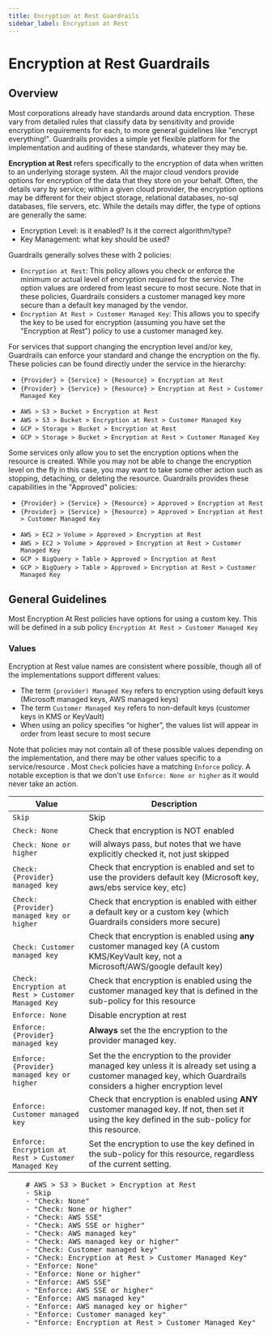 ```yaml
---
title: Encryption at Rest Guardrails
sidebar_label: Encryption at Rest
---
```



# Encryption at Rest Guardrails

## Overview

Most corporations already have standards around data encryption. These vary from
detailed rules that classify data by sensitivity and provide encryption
requirements for each, to more general guidelines like "encrypt everything!".
Guardrails provides a simple yet flexible platform for the implementation and
auditing of these standards, whatever they may be.

**Encryption at Rest** refers specifically to the encryption of data when
written to an underlying storage system. All the major cloud vendors provide
options for encryption of the data that they store on your behalf. Often, the
details vary by service; within a given cloud provider, the encryption options
may be different for their object storage, relational databases, no-sql
databases, file servers, etc. While the details may differ, the type of options
are generally the same:

- Encryption Level: is it enabled? Is it the correct algorithm/type?
- Key Management: what key should be used?

Guardrails generally solves these with 2 policies:

- `Encryption at Rest`: This policy allows you check or enforce the minimum or
  actual level of encryption required for the service. The option values are
  ordered from least secure to most secure. Note that in these policies, Guardrails
  considers a customer managed key more secure than a default key managed by the
  vendor.
- `Encryption At Rest > Customer Managed Key`: This allows you to specify the
  key to be used for encryption (assuming you have set the "Encryption at Rest")
  policy to use a customer managed key.

For services that support changing the encryption level and/or key, Guardrails can
enforce your standard and change the encryption on the fly. These policies can
be found directly under the service in the hierarchy:

- `{Provider} > {Service} > {Resource} > Encryption at Rest`
- `{Provider} > {Service} > {Resource} > Encryption at Rest > Customer Managed Key`

<div className="example">
  <ul>
    <li><code>AWS > S3 > Bucket > Encryption at Rest </code></li>
    <li><code>AWS > S3 > Bucket > Encryption at Rest > Customer Managed Key</code></li>
    <li><code>GCP > Storage > Bucket > Encryption at Rest </code></li>
    <li><code>GCP > Storage > Bucket > Encryption at Rest > Customer Managed Key</code></li>
  </ul>
  </div>

Some services only allow you to set the encryption options when the resource is
created. While you may not be able to change the encryption level on the fly in
this case, you may want to take some other action such as stopping, detaching,
or deleting the resource. Guardrails provides these capabilities in the "Approved"
policies:

- `{Provider} > {Service} > {Resource} > Approved > Encryption at Rest`
- `{Provider} > {Service} > {Resource} > Approved > Encryption at Rest > Customer Managed Key`

<div className="example">
  <ul>
    <li><code>AWS > EC2 > Volume > Approved > Encryption at Rest</code></li>
    <li><code>AWS > EC2 > Volume > Approved > Encryption at Rest > Customer Managed Key</code></li>
    <li><code>GCP > BigQuery > Table > Approved > Encryption at Rest</code></li>
    <li><code>GCP > BigQuery > Table > Approved > Encryption at Rest > Customer Managed Key</code></li>
  </ul>
  </div>

## General Guidelines

Most Encryption At Rest policies have options for using a custom key. This will
be defined in a sub policy `Encryption At Rest > Customer Managed Key`

### Values

Encryption at Rest value names are consistent where possible, though all of the
implementations support different values:

- The term `{provider) Managed Key` refers to encryption using default keys
  (Microsoft managed keys, AWS managed keys)
- The term `Customer Managed Key` refers to non-default keys (customer keys in
  KMS or KeyVault)
- When using an policy specifies “or higher”, the values list will appear in
  order from least secure to most secure

Note that policies may not contain all of these possible values depending on the
implementation, and there may be other values specific to a service/resource .
Most `Check` policies have a matching `Enforce` policy. A notable exception is
that we don't use `Enforce: None or higher` as it would never take an action.

| Value                                                | Description                                                                                                                                                |
| ---------------------------------------------------- | ---------------------------------------------------------------------------------------------------------------------------------------------------------- |
| `Skip`                                               | Skip                                                                                                                                                       |
| `Check: None`                                        | Check that encryption is NOT enabled                                                                                                                       |
| `Check: None or higher`                              | will always pass, but notes that we have explicitly checked it, not just skipped                                                                           |
| `Check: {Provider} managed key`                      | Check that encryption is enabled and set to use the providers default key (Microsoft key, aws/ebs service key, etc)                                        |
| `Check: {Provider} managed key or higher`            | Check that encryption is enabled with either a default key or a custom key (which Guardrails considers more secure)                                            |
| `Check: Customer managed key`                        | Check that encryption is enabled using **any** customer managed key (A custom KMS/KeyVault key, not a Microsoft/AWS/google default key)                     |
| `Check: Encryption at Rest > Customer Managed Key`   | Check that encryption is enabled using the customer managed key that is defined in the sub-policy for this resource                                        |
| `Enforce: None`                                      | Disable encryption at rest                                                                                                                                 |
| `Enforce: {Provider} managed key`                    | **Always** set the the encryption to the provider managed key.                                                                                             |
| `Enforce: {Provider} managed key or higher`          | Set the the encryption to the provider managed key unless it is already set using a customer managed key, which Guardrails considers a higher encryption level |
| `Enforce: Customer managed key`                      | Check that encryption is enabled using **ANY** customer managed key. If not, then set it using the key defined in the sub-policy for this resource.        |
| `Enforce: Encryption at Rest > Customer Managed Key` | Set the encryption to use the key defined in the sub-policy for this resource, regardless of the current setting.                                          |

<div className="example">
    <pre>
    # AWS > S3 > Bucket > Encryption at Rest
    - Skip
    - "Check: None"
    - "Check: None or higher"
    - "Check: AWS SSE"
    - "Check: AWS SSE or higher"
    - "Check: AWS managed key"
    - "Check: AWS managed key or higher"
    - "Check: Customer managed key"
    - "Check: Encryption at Rest > Customer Managed Key"
    - "Enforce: None"
    - "Enforce: None or higher"
    - "Enforce: AWS SSE"
    - "Enforce: AWS SSE or higher"
    - "Enforce: AWS managed key"
    - "Enforce: AWS managed key or higher"
    - "Enforce: Customer managed key"
    - "Enforce: Encryption at Rest > Customer Managed Key"
    </pre>
</div>
